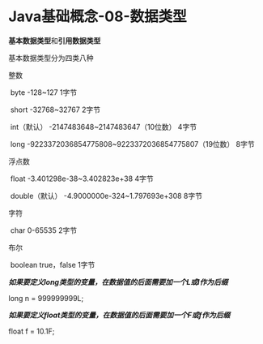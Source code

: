 # Java基础概念-08-数据类型

**基本数据类型**和**引用数据类型**

基本数据类型分为四类八种

整数

​	byte			  -128~127													  1字节

​	short			-32768~32767											  2字节

​	int（默认）	-2147483648~2147483647（10位数）	4字节

​	long			  -9223372036854775808~9223372036854775807（19位数）	8字节

浮点数

​	float						-3.401298e-38~3.402823e+38					4字节

​	double（默认）	-4.9000000e-324~1.797693e+308			8字节

字符

​	char			0-65535															2字节

布尔

​	boolean	true，false														1字节

***如果要定义long类型的变量，在数据值的后面需要加一个L或l作为后缀***

long n = 999999999L;

***如果要定义float类型的变量，在数据值的后面需要加一个F或f作为后缀***

float f = 10.1F;